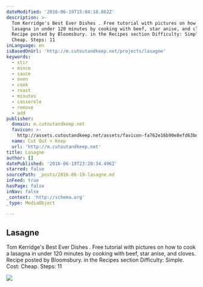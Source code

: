```yaml
---
dateModified: '2016-06-19T15:04:18.862Z'
description: >-
  Tom Kerridge's Best Ever Dishes . Free tutorial with pictures on how to cook a
  lasagna in under 120 minutes by cooking with beef, star anise, and cloves.
  Recipe posted by Bloomsbury. in the Recipes section Difficulty: Simple. Cost:
  Cheap. Steps: 11
inLanguage: en
isBasedOnUrl: 'http://m.cutoutandkeep.net/projects/lasagne'
keywords:
  - stir
  - mince
  - sauce
  - oven
  - cook
  - roast
  - minutes
  - casserole
  - remove
  - add
publisher:
  domain: m.cutoutandkeep.net
  favicon: >-
    http://assets.cutoutandkeep.net/assets/favicon-fa762e16b90e8efd63bda3b5c89b82c48dca33df57095097348fe52cab92ccb0.ico
  name: Cut Out + Keep
  url: 'http://m.cutoutandkeep.net'
title: Lasagne
author: []
datePublished: '2016-06-19T23:20:34.496Z'
starred: false
sourcePath: _posts/2016-06-19-lasagne.md
inFeed: true
hasPage: false
inNav: false
_context: 'http://schema.org'
_type: MediaObject

---
```

<article style=""><h1>Lasagne</h1><p>Tom Kerridge's Best Ever Dishes . Free tutorial with pictures on how to cook a lasagna in under 120 minutes by cooking with beef, star anise, and cloves. Recipe posted by Bloomsbury. in the Recipes section Difficulty: Simple. Cost: Cheap. Steps: 11</p><img src="http://images.coplusk.net/project_images/183089/image/106644_2F2015-01-07-003615-lasagne_0668.jpg" /></article>